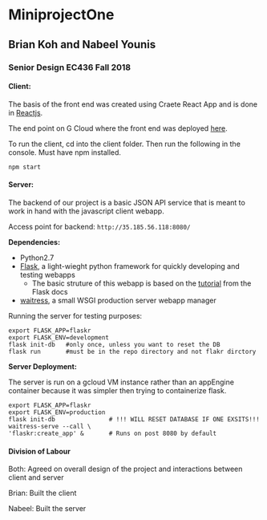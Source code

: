 # MiniprojectOne 

## Brian Koh and Nabeel Younis
### Senior Design EC436 Fall 2018

#### Client:
The basis of the front end was created using Craete React App and is done in [Reactjs](https://github.com/facebook/create-react-app/blob/master/packages/react-scripts/template/README.md).

The end point on G Cloud where the front end was deployed [here](https://seniordesignminiproject-216618.appspot.com/).

To run the client, cd into the client folder. Then run the following in the console. Must have npm installed.
```shell
npm start
```

#### Server:
The backend of our project is a basic JSON API service that is meant to work in hand with the javascript client webapp.

Access point for backend: ```http://35.185.56.118:8080/```

**Dependencies:**
- Python2.7
- [Flask](http://flask.pocoo.org/docs/1.0/), a light-wieght python framework for quickly developing and testing webapps
    - The basic struture of this webapp is based on the [tutorial](http://flask.pocoo.org/docs/1.0/tutorial/) from the Flask docs
- [waitress](https://docs.pylonsproject.org/projects/waitress/en/latest/), a small WSGI production server webapp manager 

Running the server for testing purposes:
```shell
export FLASK_APP=flaskr
export FLASK_ENV=development
flask init-db   #only once, unless you want to reset the DB
flask run       #must be in the repo directory and not flakr dirctory
```

**Server Deployment:**

The server is run on a gcloud VM instance rather than an appEngine container because it was simpler then trying to containerize flask. 

```shell
export FLASK_APP=flaskr
export FLASK_ENV=production
flask init-db               # !!! WILL RESET DATABASE IF ONE EXSITS!!!
waitress-serve --call \
'flaskr:create_app' &       # Runs on post 8080 by default
```


#### Division of Labour
Both: Agreed on overall design of the project and interactions between client and server

Brian: Built the client 

Nabeel: Built the server
